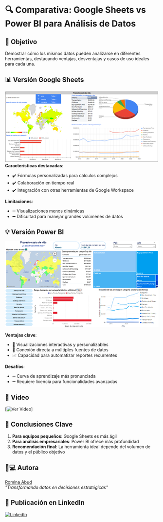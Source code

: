 # 🔍 Comparativa: Google Sheets vs Power BI para Análisis de Datos

## 🌟 Objetivo
Demostrar cómo los mismos datos pueden analizarse en diferentes herramientas, destacando ventajas, desventajas y casos de uso ideales para cada una.

## 📊 Versión Google Sheets
![Dashboard en Sheets](https://raw.githubusercontent.com/romina-abud/proyecto_costo_de_vida_google_sheet/main/Dashboard-Costo-de-vida.png)
**Características destacadas**:
- ✔️ Fórmulas personalizadas para cálculos complejos
- ✔️ Colaboración en tiempo real
- ✔️ Integración con otras herramientas de Google Workspace

**Limitaciones**:
- ➖ Visualizaciones menos dinámicas
- ➖ Dificultad para manejar grandes volúmenes de datos

## 💡 Versión Power BI
![Dashboard en Power BI](https://github.com/romina-abud/comparativa-sheet-powerbi/blob/280422d3eb050b2198da239fa4b5be32f9469994/power-bi-version/dashboard-costo-de-vida-powerbi.png)

**Ventajas clave**:
- 🚀 Visualizaciones interactivas y personalizables
- 🔄 Conexión directa a múltiples fuentes de datos
- 📈 Capacidad para automatizar reportes recurrentes

**Desafíos**:
- ➖ Curva de aprendizaje más pronunciada
- ➖ Requiere licencia para funcionalidades avanzadas

## 🎥 Video
[![Ver Video]([video-power-bi-costo-de-vida](https://drive.google.com/file/d/1FE3yl8C3ONWPC8LZBWNtVAD0OcwL5--t/view?usp=drive_link))]

## 📌 Conclusiones Clave
1. **Para equipos pequeños**: Google Sheets es más ágil
2. **Para análisis empresariales**: Power BI ofrece más profundidad
3. **Recomendación final**: La herramienta ideal depende del volumen de datos y el público objetivo

## 👩💻 Autora
[Romina Abud](https://www.linkedin.com/in/romina-abud/)  
*"Transformando datos en decisiones estratégicas"*

## 📢 Publicación en LinkedIn
[![LinkedIn](https://img.shields.io/badge/-Ver_Publicación_Completa-0077B5?style=for-the-badge&logo=linkedin)](https://www.linkedin.com/posts/romina-abud_powerbi-anaerlisisdedatos-datavisualization-activity-7303418503535984641-EO4s?utm_source=share&utm_medium=member_desktop&rcm=ACoAABtrkDwBTwBJqKovFA_IIMhuY90abn-mJig)
